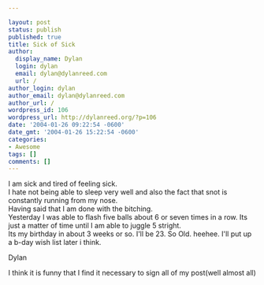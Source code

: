 ```yaml
---

layout: post
status: publish
published: true
title: Sick of Sick
author:
  display_name: Dylan
  login: dylan
  email: dylan@dylanreed.com
  url: /
author_login: dylan
author_email: dylan@dylanreed.com
author_url: /
wordpress_id: 106
wordpress_url: http://dylanreed.org/?p=106
date: '2004-01-26 09:22:54 -0600'
date_gmt: '2004-01-26 15:22:54 -0600'
categories:
- Awesome
tags: []
comments: []
---
```


I am sick and tired of feeling sick.  
I hate not being able to sleep very well and also the fact that snot is constantly running from my nose.  
Having said that I am done with the bitching.  
Yesterday I was able to flash five balls about 6 or seven times in a row. Its just a matter of time until I am able to juggle 5 stright.  
Its my birthday in about 3 weeks or so. I'll be 23. So Old. heehee. I'll put up a b-day wish list later i think. 

Dylan

I think it is funny that I find it necessary to sign all of my post(well almost all)
